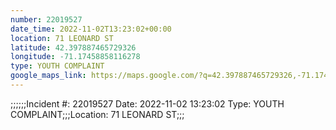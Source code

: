 ```yaml
---
number: 22019527
date_time: 2022-11-02T13:23:02+00:00
location: 71 LEONARD ST
latitude: 42.397887465729326
longitude: -71.17458858116278
type: YOUTH COMPLAINT
google_maps_link: https://maps.google.com/?q=42.397887465729326,-71.17458858116278
---
```


;;;;;;Incident #: 22019527  Date: 2022-11-02 13:23:02   Type: YOUTH COMPLAINT;;;Location: 71 LEONARD ST;;;
